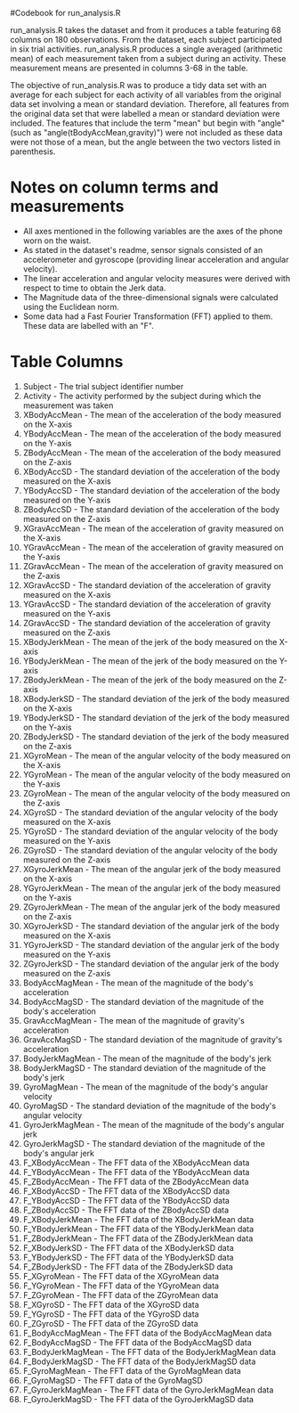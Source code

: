 #Codebook for run_analysis.R

run_analysis.R takes the dataset and from it produces a table featuring 68 columns on 180 observations. From the dataset, each subject participated in six trial activities. run_analysis.R produces a single averaged (arithmetic mean) of each measurement taken from a subject during an activity. These measurement means are presented in columns 3-68 in the table. 

The objective of run_analysis.R was to produce a tidy data set with an average for each subject for each activity of all variables from the original data set involving a mean or standard deviation.  Therefore, all features from the original data set that were labelled a mean or standard deviation were included.  The features that include the term "mean" but begin with "angle" (such as "angle(tBodyAccMean,gravity)") were not included as these data were not those of a mean, but the angle between the two vectors listed in parenthesis.

Notes on column terms and measurements
======================================
* All axes mentioned in the following variables are the axes of the phone worn on the waist.
* As stated in the dataset's readme, sensor signals consisted of an accelerometer and gyroscope (providing linear acceleration and angular velocity).
* The linear acceleration and angular velocity measures were derived with respect to time to obtain the Jerk data.
* The Magnitude data of the three-dimensional signals were calculated using the Euclidean norm.
* Some data had a Fast Fourier Transformation (FFT) applied to them. These data are labelled with an "F".

Table Columns
=============
1. Subject - The trial subject identifier number
2. Activity - The activity performed by the subject during which the measurement was taken
3. XBodyAccMean - The mean of the acceleration of the body measured on the X-axis
4. YBodyAccMean - The mean of the acceleration of the body measured on the Y-axis
5. ZBodyAccMean - The mean of the acceleration of the body measured on the Z-axis
6. XBodyAccSD - The standard deviation of the acceleration of the body measured on the X-axis
7. YBodyAccSD - The standard deviation of the acceleration of the body measured on the Y-axis
8. ZBodyAccSD - The standard deviation of the acceleration of the body measured on the Z-axis
9. XGravAccMean - The mean of the acceleration of gravity measured on the X-axis
10. YGravAccMean - The mean of the acceleration of gravity measured on the Y-axis
11. ZGravAccMean - The mean of the acceleration of gravity measured on the Z-axis
12. XGravAccSD - The standard deviation of the acceleration of gravity measured on the X-axis
13. YGravAccSD - The standard deviation of the acceleration of gravity measured on the Y-axis
14. ZGravAccSD - The standard deviation of the acceleration of gravity measured on the Z-axis
15. XBodyJerkMean - The mean of the jerk of the body measured on the X-axis
16. YBodyJerkMean - The mean of the jerk of the body measured on the Y-axis
17. ZBodyJerkMean - The mean of the jerk of the body measured on the Z-axis
18. XBodyJerkSD - The standard deviation of the jerk of the body measured on the X-axis
19. YBodyJerkSD - The standard deviation of the jerk of the body measured on the Y-axis
20. ZBodyJerkSD - The standard deviation of the jerk of the body measured on the Z-axis
21. XGyroMean - The mean of the angular velocity of the body measured on the X-axis
22. YGyroMean - The mean of the angular velocity of the body measured on the Y-axis
23. ZGyroMean - The mean of the angular velocity of the body measured on the Z-axis
24. XGyroSD - The standard deviation of the angular velocity of the body measured on the X-axis
25. YGyroSD - The standard deviation of the angular velocity of the body measured on the Y-axis
26. ZGyroSD - The standard deviation of the angular velocity of the body measured on the Z-axis
27. XGyroJerkMean - The mean of the angular jerk of the body measured on the X-axis
28. YGyroJerkMean - The mean of the angular jerk of the body measured on the Y-axis
29. ZGyroJerkMean - The mean of the angular jerk of the body measured on the Z-axis
30. XGyroJerkSD - The standard deviation of the angular jerk of the body measured on the X-axis
31. YGyroJerkSD - The standard deviation of the angular jerk of the body measured on the Y-axis
32. ZGyroJerkSD - The standard deviation of the angular jerk of the body measured on the Z-axis
33. BodyAccMagMean - The mean of the magnitude of the body's acceleration
34. BodyAccMagSD - The standard deviation of the magnitude of the body's acceleration
35. GravAccMagMean - The mean of the magnitude of gravity's acceleration
36. GravAccMagSD - The standard deviation of the magnitude of gravity's acceleration
37. BodyJerkMagMean - The mean of the magnitude of the body's jerk
38. BodyJerkMagSD - The standard deviation of the magnitude of the body's jerk
39. GyroMagMean - The mean of the magnitude of the body's angular velocity
40. GyroMagSD - The standard deviation of the magnitude of the body's angular velocity
41. GyroJerkMagMean - The mean of the magnitude of the body's angular jerk
42. GyroJerkMagSD - The standard deviation of the magnitude of the body's angular jerk
43. F_XBodyAccMean - The FFT data of the XBodyAccMean data
44. F_YBodyAccMean - The FFT data of the YBodyAccMean data
45. F_ZBodyAccMean - The FFT data of the ZBodyAccMean data
46. F_XBodyAccSD - The FFT data of the XBodyAccSD data
47. F_YBodyAccSD - The FFT data of the YBodyAccSD data
48. F_ZBodyAccSD - The FFT data of the ZBodyAccSD data
49. F_XBodyJerkMean - The FFT data of the XBodyJerkMean data
50. F_YBodyJerkMean - The FFT data of the YBodyJerkMean data
51. F_ZBodyJerkMean - The FFT data of the ZBodyJerkMean data
52. F_XBodyJerkSD - The FFT data of the XBodyJerkSD data
53. F_YBodyJerkSD - The FFT data of the YBodyJerkSD data
54. F_ZBodyJerkSD - The FFT data of the ZBodyJerkSD data
55. F_XGyroMean - The FFT data of the XGyroMean data
56. F_YGyroMean - The FFT data of the YGyroMean data
57. F_ZGyroMean - The FFT data of the ZGyroMean data
58. F_XGyroSD - The FFT data of the XGyroSD data
59. F_YGyroSD - The FFT data of the YGyroSD data
60. F_ZGyroSD - The FFT data of the ZGyroSD data
61. F_BodyAccMagMean - The FFT data of the BodyAccMagMean data
62. F_BodyAccMagSD - The FFT data of the BodyAccMagSD data
63. F_BodyJerkMagMean - The FFT data of the BodyJerkMagMean data
64. F_BodyJerkMagSD - The FFT data of the BodyJerkMagSD data
65. F_GyroMagMean - The FFT data of the GyroMagMean data
66. F_GyroMagSD - The FFT data of the GyroMagSD
67. F_GyroJerkMagMean - The FFT data of the GyroJerkMagMean data
68. F_GyroJerkMagSD - The FFT data of the GyroJerkMagSD data